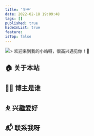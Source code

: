 ```yaml
---
title: '关于'
date: 2022-02-18 19:09:48
tags: []
published: true
hideInList: true
feature: 
isTop: false
---
```

![](https://wu3088749378.github.io/post-images/1645147737490.jpg)> 欢迎来到我的小站呀，很高兴遇见你！🤝

## 🏠 关于本站

## 👨‍💻 博主是谁

## ⛹ 兴趣爱好

## 📬 联系我呀
